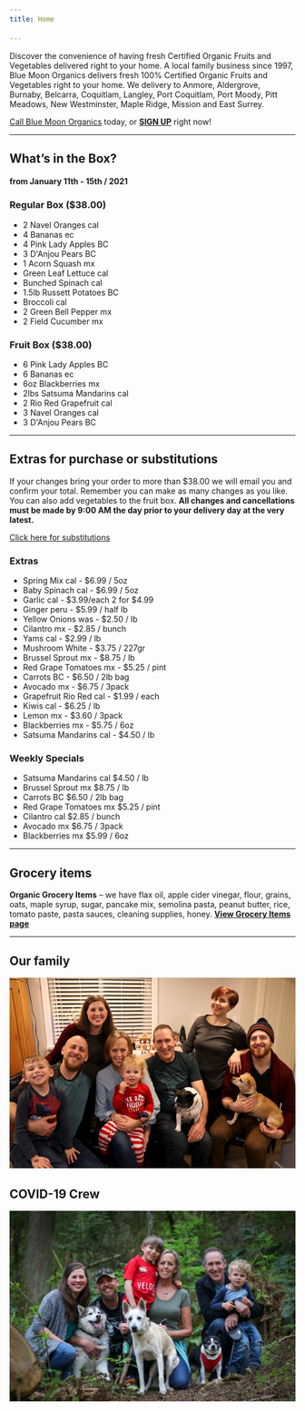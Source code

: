 ```yaml
---
title: Home

---
```

Discover the convenience of having fresh Certified Organic Fruits and Vegetables delivered right to your home. A local family business since 1997, Blue Moon Organics delivers fresh 100% Certified Organic Fruits and Vegetables right to your home. We delivery to Anmore, Aldergrove, Burnaby, Belcarra, Coquitlam, Langley, Port Coquitlam, Port Moody, Pitt Meadows, New Westminster, Maple Ridge, Mission and East Surrey.

[Call Blue Moon Organics](/contact) today, or [**SIGN UP**](/sign-up) right now!

***

## What’s in the Box?

#### **from  January 11th - 15th / 2021**

### Regular Box ($38.00)

* 2 Navel Oranges  cal
* 4 Bananas  ec
* 4 Pink Lady Apples  BC
* 3 D'Anjou Pears  BC
* 1 Acorn Squash  mx
* Green Leaf Lettuce  cal
* Bunched Spinach  cal
* 1.5lb Russett Potatoes  BC
* Broccoli  cal
* 2 Green Bell Pepper  mx
* 2 Field Cucumber  mx

### Fruit Box ($38.00)

* 6 Pink Lady Apples  BC
* 6 Bananas  ec
* 6oz Blackberries  mx
* 2lbs Satsuma Mandarins  cal
* 2 Rio Red Grapefruit  cal
* 3 Navel Oranges  cal
* 3 D'Anjou Pears  BC

***

## Extras for purchase or substitutions

If your changes bring your order to more than $38.00 we will email you and confirm your total. Remember you can make as many changes as you like. You can also add vegetables to the fruit box. **All changes and cancellations must be made by 9:00 AM the day prior to your delivery day at the very latest.**

[Click here for substitutions](/substitutions "Click here for substitutions")

### Extras

* Spring Mix cal  -  $6.99 / 5oz
* Baby Spinach cal  -  $6.99 / 5oz
* Garlic  cal - $3.99/each 2 for $4.99
* Ginger  peru - $5.99 / half lb
* Yellow Onions was - $2.50 / lb
* Cilantro  mx - $2.85 / bunch
* Yams cal - $2.99 / lb
* Mushroom White -  $3.75 / 227gr
* Brussel Sprout  mx - $8.75 / lb
* Red Grape Tomatoes  mx - $5.25 / pint
* Carrots  BC - $6.50 / 2lb bag
* Avocado  mx - $6.75 / 3pack
* Grapefruit Rio Red  cal - $1.99 / each
* Kiwis  cal - $6.25 / lb
* Lemon  mx -  $3.60 / 3pack
* Blackberries  mx - $5.75 / 6oz
* Satsuma Mandarins  cal - $4.50 / lb

### Weekly Specials

* Satsuma Mandarins  cal    $4.50 / lb
* Brussel Sprout  mx   $8.75 / lb
* Carrots  BC   $6.50 / 2lb bag
* Red Grape Tomatoes  mx  $5.25 / pint
* Cilantro  cal  $2.85 / bunch
* Avocado  mx   $6.75 / 3pack
* Blackberries  mx   $5.99 / 6oz

***

## Grocery items

**Organic Grocery Items** – we have flax oil, apple cider vinegar, flour, grains, oats, maple syrup, sugar, pancake mix, semolina pasta, peanut butter, rice, tomato paste, pasta sauces, cleaning supplies, honey. [**View Grocery Items page**](/groceries)

***

## Our family

![Our family.](./uploads/IMG_1376-copy.jpg "Our family")

## COVID-19 Crew

![COVID-19 crew.](./uploads/covid.jpg "COVID-19 crew")